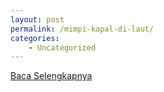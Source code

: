 ```yaml
---
layout: post
permalink: /mimpi-kapal-di-laut/
categories:
    - Uncategorized
---
```


[Baca Selengkapnya](/10)